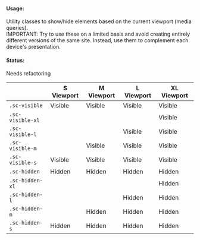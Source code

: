 #### Usage:

Utility classes to show/hide elements based on the current viewport (media queries).  
IMPORTANT: Try to use these on a limited basis and avoid creating entirely different versions of the same site. Instead, use them to complement each device's presentation.

#### Status:

<p class="status refactor">Needs refactoring</p>

<table class="docs-table docs-table-visibility">
    <thead>
    <tr>
        <th></th>
        <th>S Viewport</th>
        <th>M Viewport</th>
        <th>L Viewport</th>
        <th>XL Viewport</th>
    </tr>
    </thead>
    <tbody>
    <tr>
        <td><code>.sc-visible</code></td>
        <td class="cell-visible">Visible</td>
        <td class="cell-visible">Visible</td>
        <td class="cell-visible">Visible</td>
        <td class="cell-visible">Visible</td>
    </tr>
    <tr>
        <td><code>.sc-visible-xl</code></td>
        <td></td>
        <td></td>
        <td></td>
        <td class="cell-visible">Visible</td>
    </tr>
    <tr>
        <td><code>.sc-visible-l</code></td>
        <td></td>
        <td></td>
        <td class="cell-visible">Visible</td>
        <td class="cell-visible">Visible</td>
    </tr>
    <tr>
        <td><code>.sc-visible-m</code></td>
        <td></td>
        <td class="cell-visible">Visible</td>
        <td class="cell-visible">Visible</td>
        <td class="cell-visible">Visible</td>
    </tr>
    <tr>
        <td><code>.sc-visible-s</code></td>
        <td class="cell-visible">Visible</td>
        <td class="cell-visible">Visible</td>
        <td class="cell-visible">Visible</td>
        <td class="cell-visible">Visible</td>
    </tr>
    <tr>
        <td><code>.sc-hidden</code></td>
        <td class="cell-hidden">Hidden</td>
        <td class="cell-hidden">Hidden</td>
        <td class="cell-hidden">Hidden</td>
        <td class="cell-hidden">Hidden</td>
    </tr>
    <tr>
        <td><code>.sc-hidden-xl</code></td>
        <td></td>
        <td></td>
        <td></td>
        <td class="cell-hidden">Hidden</td>
    </tr>
    <tr>
        <td><code>.sc-hidden-l</code></td>
        <td></td>
        <td></td>
        <td class="cell-hidden">Hidden</td>
        <td class="cell-hidden">Hidden</td>
    </tr>
    <tr>
        <td><code>.sc-hidden-m</code></td>
        <td></td>
        <td class="cell-hidden">Hidden</td>
        <td class="cell-hidden">Hidden</td>
        <td class="cell-hidden">Hidden</td>
    </tr>
    <tr>
        <td><code>.sc-hidden-s</code></td>
        <td class="cell-hidden">Hidden</td>
        <td class="cell-hidden">Hidden</td>
        <td class="cell-hidden">Hidden</td>
        <td class="cell-hidden">Hidden</td>
    </tr>
    </tbody>
</table>
